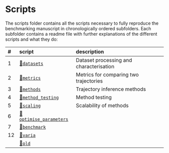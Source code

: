 
# Scripts

The scripts folder contains all the scripts necessary to fully reproduce the benchmarking manuscript in chronologically ordered subfolders. Each subfolder contains a readme file with further explanations of the different scripts and what they do:

| \#  | script                                           | description                             |
|:----|:-------------------------------------------------|:----------------------------------------|
| 1   | [📁`datasets`](01-datasets)                       | Dataset processing and characterisation |
| 2   | [📁`metrics`](02-metrics)                         | Metrics for comparing two trajectories  |
| 3   | [📁`methods`](03-methods)                         | Trajectory inference methods            |
| 4   | [📁`method_testing`](04-method_testing)           | Method testing                          |
| 5   | [📁`scaling`](05-scaling)                         | Scalability of methods                  |
| 6   | [📁`optimise_parameters`](06-optimise_parameters) |                                         |
| 7   | [📁`benchmark`](07-benchmark)                     |                                         |
| 12  | [📁`varia`](12-varia)                             |                                         |
|     | [📁`old`](old)                                    |                                         |
